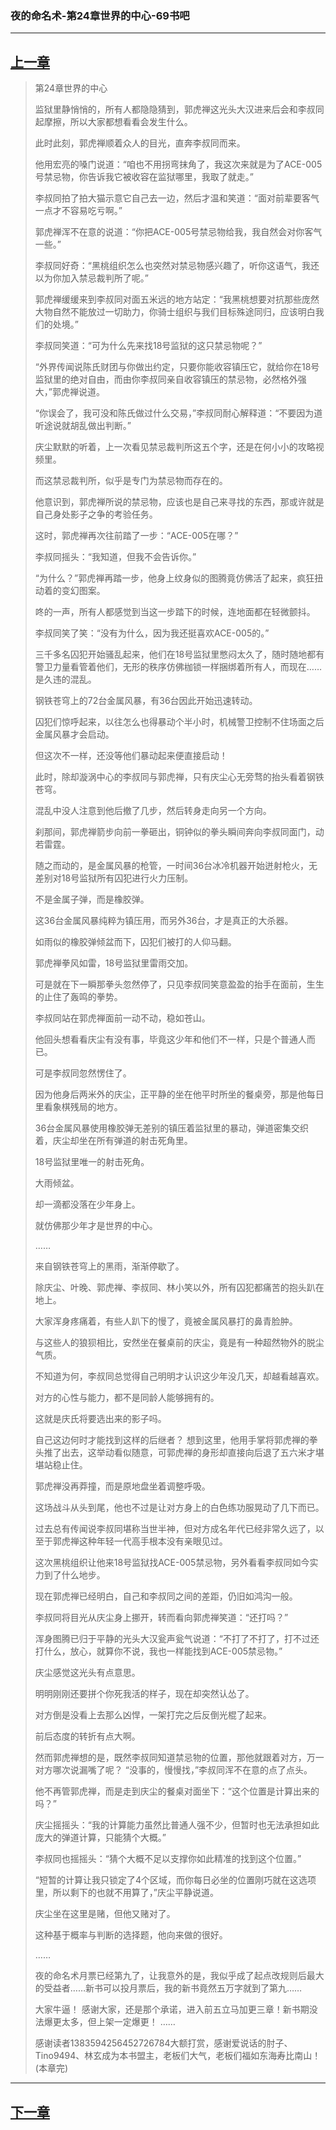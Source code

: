 ### 夜的命名术-第24章世界的中心-69书吧

--------
[上一章](./e35f4fdd87bf7c863035ba308f9091de.md)
--------


>
>
>
>第24章世界的中心
>
>监狱里静悄悄的，所有人都隐隐猜到，郭虎禅这光头大汉进来后会和李叔同起摩擦，所以大家都想看看会发生什么。
>
>此时此刻，郭虎禅顺着众人的目光，直奔李叔同而来。
>
>他用宏亮的嗓门说道：“咱也不用拐弯抹角了，我这次来就是为了ACE-005号禁忌物，你告诉我它被收容在监狱哪里，我取了就走。”
>
>李叔同拍了拍大猫示意它自己去一边，然后才温和笑道：“面对前辈要客气一点才不容易吃亏啊。”
>
>郭虎禅浑不在意的说道：“你把ACE-005号禁忌物给我，我自然会对你客气一些。”
>
>李叔同好奇：“黑桃组织怎么也突然对禁忌物感兴趣了，听你这语气，我还以为你加入禁忌裁判所了呢。”
>
>郭虎禅缓缓来到李叔同对面五米远的地方站定：“我黑桃想要对抗那些庞然大物自然不能放过一切助力，你骑士组织与我们目标殊途同归，应该明白我们的处境。”
>
>李叔同笑道：“可为什么先来找18号监狱的这只禁忌物呢？”
>
>“外界传闻说陈氏财团与你做出约定，只要你能收容镇压它，就给你在18号监狱里的绝对自由，而由你李叔同亲自收容镇压的禁忌物，必然格外强大，”郭虎禅说道。
>
>“你误会了，我可没和陈氏做过什么交易，”李叔同耐心解释道：“不要因为道听途说就胡乱做出判断。”
>
>庆尘默默的听着，上一次看见禁忌裁判所这五个字，还是在何小小的攻略视频里。
>
>而这禁忌裁判所，似乎是专门为禁忌物而存在的。
>
>他意识到，郭虎禅所说的禁忌物，应该也是自己来寻找的东西，那或许就是自己身处影子之争的考验任务。
>
>这时，郭虎禅再次往前踏了一步：“ACE-005在哪？”
>
>李叔同摇头：“我知道，但我不会告诉你。”
>
>“为什么？”郭虎禅再踏一步，他身上纹身似的图腾竟仿佛活了起来，疯狂扭动着的变幻图案。
>
>咚的一声，所有人都感觉到当这一步踏下的时候，连地面都在轻微颤抖。
>
>李叔同笑了笑：“没有为什么，因为我还挺喜欢ACE-005的。”
>
>三千多名囚犯开始骚乱起来，他们在18号监狱里憋闷太久了，随时随地都有警卫力量看管着他们，无形的秩序仿佛枷锁一样捆绑着所有人，而现在……是久违的混乱。
>
>钢铁苍穹上的72台金属风暴，有36台因此开始迅速转动。
>
>囚犯们惊呼起来，以往怎么也得暴动个半小时，机械警卫控制不住场面之后金属风暴才会启动。
>
>但这次不一样，还没等他们暴动起来便直接启动！
>
>此时，除却漩涡中心的李叔同与郭虎禅，只有庆尘心无旁骛的抬头看着钢铁苍穹。
>
>混乱中没人注意到他后撤了几步，然后转身走向另一个方向。
>
>刹那间，郭虎禅箭步向前一拳砸出，铜钟似的拳头瞬间奔向李叔同面门，动若雷霆。
>
>随之而动的，是金属风暴的枪管，一时间36台冰冷机器开始迸射枪火，无差别对18号监狱所有囚犯进行火力压制。
>
>不是金属子弹，而是橡胶弹。
>
>这36台金属风暴纯粹为镇压用，而另外36台，才是真正的大杀器。
>
>如雨似的橡胶弹倾盆而下，囚犯们被打的人仰马翻。
>
>郭虎禅拳风如雷，18号监狱里雷雨交加。
>
>可是就在下一瞬那拳头忽然停了，只见李叔同笑意盈盈的抬手在面前，生生的止住了轰鸣的拳势。
>
>李叔同站在郭虎禅面前一动不动，稳如苍山。
>
>他回头想看看庆尘有没有事，毕竟这少年和他们不一样，只是个普通人而已。
>
>可是李叔同忽然愣住了。
>
>因为他身后两米外的庆尘，正平静的坐在他平时所坐的餐桌旁，那是他每日里看象棋残局的地方。
>
>36台金属风暴使用橡胶弹无差别的镇压着监狱里的暴动，弹道密集交织着，庆尘却坐在所有弹道的射击死角里。
>
>18号监狱里唯一的射击死角。
>
>大雨倾盆。
>
>却一滴都没落在少年身上。
>
>就仿佛那少年才是世界的中心。
>
>……
>
>来自钢铁苍穹上的黑雨，渐渐停歇了。
>
>除庆尘、叶晚、郭虎禅、李叔同、林小笑以外，所有囚犯都痛苦的抱头趴在地上。
>
>大家浑身疼痛着，有些人趴下的慢了，竟被金属风暴打的鼻青脸肿。
>
>与这些人的狼狈相比，安然坐在餐桌前的庆尘，竟是有一种超然物外的脱尘气质。
>
>不知道为何，李叔同总觉得自己明明才认识这少年没几天，却越看越喜欢。
>
>对方的心性与能力，都不是同龄人能够拥有的。
>
>这就是庆氏将要选出来的影子吗。
>
>自己这边何时才能找到这样的后继者？
>想到这里，他用手掌将郭虎禅的拳头推了出去，这举动看似随意，可郭虎禅的身形却直接向后退了五六米才堪堪站稳止住。
>
>郭虎禅没再莽撞，而是原地盘坐着调整呼吸。
>
>这场战斗从头到尾，他也不过是让对方身上的白色练功服晃动了几下而已。
>
>过去总有传闻说李叔同堪称当世半神，但对方成名年代已经非常久远了，以至于郭虎禅这种年轻一代高手根本没有亲眼见过。
>
>这次黑桃组织让他来18号监狱找ACE-005禁忌物，另外看看李叔同如今实力到了什么地步。
>
>现在郭虎禅已经明白，自己和李叔同之间的差距，仍旧如鸿沟一般。
>
>李叔同将目光从庆尘身上挪开，转而看向郭虎禅笑道：“还打吗？”
>
>浑身图腾已归于平静的光头大汉瓮声瓮气说道：“不打了不打了，打不过还打什么，放心，就算你不说，我也一样能找到ACE-005禁忌物。”
>
>庆尘感觉这光头有点意思。
>
>明明刚刚还要拼个你死我活的样子，现在却突然认怂了。
>
>对方倒是没看上去那么凶悍，一架打完之后反倒光棍了起来。
>
>前后态度的转折有点大啊。
>
>然而郭虎禅想的是，既然李叔同知道禁忌物的位置，那他就跟着对方，万一对方哪次说漏嘴了呢？
>“没事的，慢慢找，”李叔同浑不在意的点了点头。
>
>他不再管郭虎禅，而是走到庆尘的餐桌对面坐下：“这个位置是计算出来的吗？”
>
>庆尘摇摇头：“我的计算能力虽然比普通人强不少，但暂时也无法承担如此庞大的弹道计算，只能猜个大概。”
>
>李叔同也摇摇头：“猜个大概不足以支撑你如此精准的找到这个位置。”
>
>“短暂的计算让我只锁定了4个区域，而你每日必坐的位置刚巧就在这选项里，所以剩下的也就不用算了，”庆尘平静说道。
>
>庆尘坐在这里是赌，但他又赌对了。
>
>这种基于概率与判断的选择题，他向来做的很好。
>
>……
>
>夜的命名术月票已经第九了，让我意外的是，我似乎成了起点改规则后最大的受益者……新书可以投月票后，我的新书竟然五万字就到了第九……
>
>大家牛逼！
>感谢大家，还是那个承诺，进入前五立马加更三章！新书期没法爆更太多，但上架一定爆更！
>……
>
>感谢读者1383594256452726784大额打赏，感谢爱说话的肘子、Tino9494、林玄成为本书盟主，老板们大气，老板们福如东海寿比南山！
>(本章完)
>
>

--------
[下一章](./6d9f46f1e6ea7765245e84f1e0d9a06f.md)
--------
